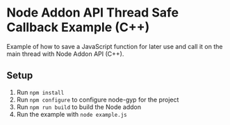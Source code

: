 # Node Addon API Thread Safe Callback Example (C++)

Example of how to save a JavaScript function for later use and call it on the main thread with Node Addon API (C++).

## Setup

1. Run `npm install`
2. Run `npm configure` to configure node-gyp for the project
3. Run `npm run build` to build the Node addon
4. Run the example with `node example.js`
